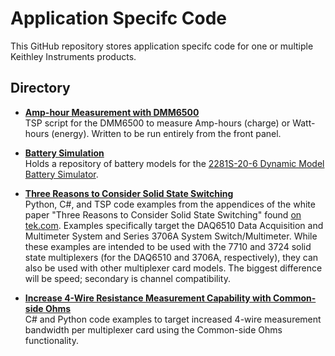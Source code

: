 
# Application Specifc Code

This GitHub repository stores application specifc code for one or multiple Keithley Instruments products.

## Directory

[comment]: **[Title](./directory)**  

* **[Amp-hour Measurement with DMM6500](./Amp-Hour_Measurement)**  
TSP script for the DMM6500 to measure Amp-hours (charge) or Watt-hours (energy). Written to be run entirely from the front panel.

* **[Battery Simulation](./Battery_Simulation/2281S_Battery_Models)**  
Holds a repository of battery models for the [2281S-20-6 Dynamic Model Battery Simulator](https://www.tek.com/tektronix-and-keithley-dc-power-supplies/2281s).

* **[Three Reasons to Consider Solid State Switching](./Three_Reasons_to_Consider_Solid_State_Switching_Examples)**  
Python, C#, and TSP code examples from the appendices of the white paper "Three Reasons to Consider Solid State Switching" found [on tek.com](https://www.tek.com/document/whitepaper/three-reasons-consider-solid-state-switching-your-data-acquisition-system). Examples specifically target the DAQ6510 Data Acquisition and Multimeter System and Series 3706A System Switch/Multimeter. While these examples are intended to be used with the 7710 and 3724 solid state multiplexers (for the DAQ6510 and 3706A, respectively), they can also be used with other multiplexer card models. The biggest difference will be speed; secondary is channel compatibility.

* **[Increase 4-Wire Resistance Measurement Capability with Common-side Ohms](./Increase_4-Wire_Resistance_Measurement_Capability_with_Common-side_Ohms)**  
C# and Python code examples to target increased 4-wire measurement bandwidth per multiplexer card using the Common-side Ohms functionality. 

